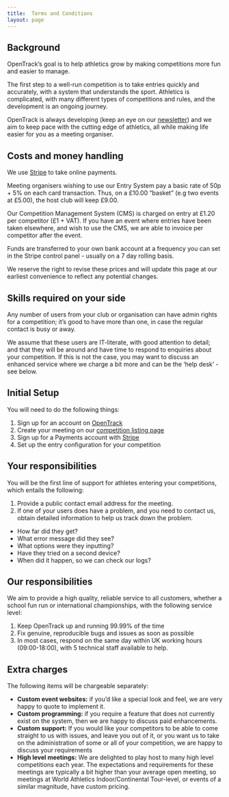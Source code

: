 ```yaml
---
title:  Terms and Conditions
layout: page
---
```


Background
-----------
OpenTrack’s goal is to help athletics grow by making competitions more fun and easier to manage.

The first step to a well-run competition is to take entries quickly and accurately, with a system that understands the sport. Athletics is complicated, with many different types of competitions and rules, and the development is an ongoing journey.

OpenTrack is always developing (keep an eye on our <a href="https://opentrack.substack.com/">newsletter</a>) and we aim to keep pace with the cutting edge of athletics, all while making life easier for you as a meeting organiser.  

Costs and money handling
-----
We use <a href="https://stripe.com/about">Stripe</a> to take online payments.

Meeting organisers wishing to use our Entry System pay a basic rate of 50p + 5% on each card transaction. Thus, on a £10.00 “basket” (e.g two events at £5.00), the host club will keep £9.00.

Our Competition Management System (CMS) is charged on entry at £1.20 per competitor (£1 + VAT). If you have an event where entries have been taken elsewhere, and wish to use the CMS, we are able to invoice per competitor after the event.

Funds are transferred to your own bank account at a frequency you can set in the Stripe control panel - usually on a 7 day rolling basis.

We reserve the right to revise these prices and will update this page at our earliest convenience to reflect any potential changes.

Skills required on your side
-----

Any number of users from your club or organisation can have admin rights for a competition; it’s good to have more than one, in case the regular contact is busy or away.

We assume that these users are IT-literate, with good attention to detail; and that they will be around and have time to respond to enquiries about your competition. If this is not the case, you may want to discuss an enhanced service where we charge a bit more and can be the ‘help desk’ - see below.

Initial Setup
-------
You will need to do the following things:
 1. Sign up for an account on <a href="http://data.opentrack.run/">OpenTrack</a>
 1. Create your meeting on our <a href="https://data.opentrack.run/en-gb/x/">competition listing page</a>
 1. Sign up for a Payments account with  <a href="https://stripe.com/">Stripe</a>
 1. Set up the entry configuration for your competition

Your responsibilities
---------------

You will be the first line of support for athletes entering your competitions, which entails the following:

1. Provide a public contact email address for the meeting.
2. If one of your users does have a problem, and you need to contact us, obtain detailed information to help us track down the problem.
  - How far did they get?
  - What error message did they see?
  - What options were they inputting?
  - Have they tried on a second device?
  - When did it happen, so we can check our logs? 

Our responsibilities
--------------
We aim to provide a high quality, reliable service to all customers, whether a school fun run or international championships, with the following service level:

1. Keep OpenTrack up and running 99.99% of the time
2. Fix genuine, reproducible bugs and issues as soon as possible
3. In most cases, respond on the same day within UK working hours (09:00-18:00), with 5 technical staff available to help.

Extra charges
--------------
The following items will be chargeable separately:

* <b>Custom event websites:</b> if you’d like a special look and feel, we are very happy to quote to implement it.
* <b>Custom programming:</b> if you require a feature that does not currently exist on the system, then we are happy to discuss paid enhancements.
* <b>Custom support:</b> If you would like your competitors to be able to come straight to us with issues, and leave you out of it, or you want us to take on the administration of some or all of your competition, we are happy to discuss your requirements
* <b>High level meetings:</b> We are delighted to play host to many high level competitions each year. The expectations and requirements for these meetings are typically a bit higher than your average open meeting, so meetings at World Athletics Indoor/Continental Tour-level, or events of a similar magnitude, have custom pricing.
